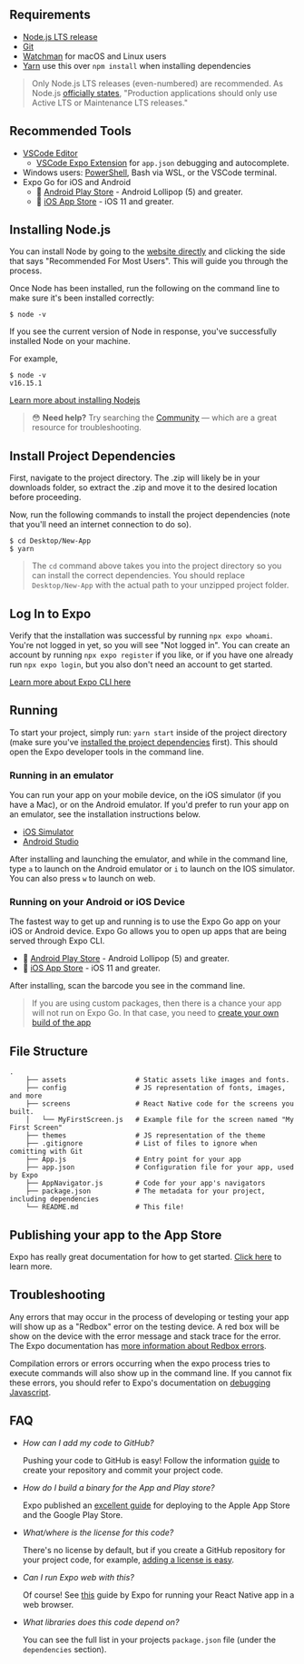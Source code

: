
## Requirements

- [Node.js LTS release](https://nodejs.org/en/)
- [Git](https://git-scm.com/)
- [Watchman](https://facebook.github.io/watchman/docs/install#buildinstall) for macOS and Linux users
- [Yarn](https://classic.yarnpkg.com/en/docs/install) use this over `npm install` when installing dependencies

> Only Node.js LTS releases (even-numbered) are recommended. As Node.js [officially states](https://nodejs.org/en/about/releases/), "Production applications should only use Active LTS or Maintenance LTS releases."

## Recommended Tools

- [VSCode Editor](https://code.visualstudio.com/download)
  - [VSCode Expo Extension](https://marketplace.visualstudio.com/items?itemName=expo.vscode-expo-tools) for `app.json` debugging and autocomplete.
- Windows users: [PowerShell](https://docs.microsoft.com/en-us/powershell/scripting/install/installing-powershell-core-on-windows), Bash via WSL, or the VSCode terminal.
- Expo Go for iOS and Android
  - 🤖 [Android Play Store](https://play.google.com/store/apps/details?id=host.exp.exponent) - Android Lollipop (5) and greater.
  - 🍎 [iOS App Store](https://itunes.com/apps/exponent) - iOS 11 and greater.

## Installing Node.js

You can install Node by going to the [website directly](https://nodejs.org/en/) and clicking the side that says "Recommended For Most Users". This will guide you through the process.

Once Node has been installed, run the following on the command line to make sure
it's been installed correctly:

```
$ node -v
```

If you see the current version of Node in response, you've successfully
installed Node on your machine.

For example,

```
$ node -v
v16.15.1
```

[Learn more about installing Nodejs](https://nodejs.dev/en/learn/how-to-install-nodejs/)

> 😳 **Need help?** Try searching the [Community](https://community.draftbit.com) &mdash; which are a great resource for troubleshooting.

## Install Project Dependencies

First, navigate to the project directory. The .zip will likely be in your
downloads folder, so extract the .zip and move it to the desired location
before proceeding.

Now, run the following commands to install the project dependencies (note that
you'll need an internet connection to do so).

```
$ cd Desktop/New-App
$ yarn
```

> The `cd` command above takes you into the project directory so you can install
> the correct dependencies. You should replace `Desktop/New-App` with the actual
> path to your unzipped project folder.

## Log In to Expo

Verify that the installation was successful by running `npx expo whoami`. You're not logged in yet, so you will see "Not logged in". You can create an account by running `npx expo register` if you like, or if you have one already run `npx expo login`, but you also don't need an account to get started.

[Learn more about Expo CLI here](https://docs.expo.io/get-started/installation/#installing-expo-cli)

## Running

To start your project, simply run: `yarn start` inside of the project directory
(make sure you've [installed the project dependencies](#install-project-dependencies) first). This should open the Expo
developer tools in the command line.

### Running in an emulator

You can run your app on your mobile device, on the iOS simulator (if you have
a Mac), or on the Android emulator. If you'd prefer to run your app on an
emulator, see the installation instructions below.

- [iOS Simulator](https://docs.expo.io/workflow/ios-simulator/)
- [Android Studio](https://docs.expo.io/workflow/android-studio-emulator/)

After installing and launching the emulator, and while in the command line, type `a` to launch on the Android emulator or `i` to launch on the IOS simulator. You can also press `w` to launch on web.

### Running on your Android or iOS Device

The fastest way to get up and running is to use the Expo Go app on your iOS or Android device. Expo Go allows you to open up apps that are being served through Expo CLI.

- 🤖 [Android Play Store](https://play.google.com/store/apps/details?id=host.exp.exponent) - Android Lollipop (5) and greater.
- 🍎 [iOS App Store](https://itunes.com/apps/exponent) - iOS 11 and greater.

After installing, scan the barcode you see in the command line.

> If you are using custom packages, then there is a chance your app will not run on Expo Go. In that case, you need to [create your own build of the app](https://docs.expo.dev/build/setup/)

## File Structure

```
.
    ├── assets                 # Static assets like images and fonts.
    ├── config                 # JS representation of fonts, images, and more
    ├── screens                # React Native code for the screens you built.
    │   └── MyFirstScreen.js   # Example file for the screen named "My First Screen"
    ├── themes                 # JS representation of the theme
    ├── .gitignore             # List of files to ignore when comitting with Git
    ├── App.js                 # Entry point for your app
    ├── app.json               # Configuration file for your app, used by Expo
    ├── AppNavigator.js        # Code for your app's navigators
    ├── package.json           # The metadata for your project, including dependencies
    └── README.md              # This file!
```

## Publishing your app to the App Store

Expo has really great documentation for how to get started. [Click here](https://docs.expo.dev/build/setup/) to learn more.

## Troubleshooting

Any errors that may occur in the process of developing or testing your app will show up as a "Redbox" error on the testing device. A red box will be show on the device with the error message and stack trace for the error. The Expo documentation has [more information about Redbox errors](https://docs.expo.dev/debugging/errors-and-warnings).

Compilation errors or errors occurring when the expo process tries to execute
commands will also show up in the command line. If you cannot fix these errors, you
should refer to Expo's documentation on [debugging
Javascript](https://docs.expo.dev/debugging/runtime-issues).

## FAQ

- _How can I add my code to GitHub?_

  Pushing your code to GitHub is easy! Follow the information
  [guide](https://help.github.com/en/github/getting-started-with-github/create-a-repo)
  to create your repository and commit your project code.

- _How do I build a binary for the App and Play store?_

  Expo published an [excellent
  guide](https://docs.expo.dev/build/setup/) for
  deploying to the Apple App Store and the Google Play Store.

- _What/where is the license for this code?_

  There's no license by default, but if you create a GitHub repository for your
  project code, for example, [adding a license is
  easy](https://help.github.com/en/github/building-a-strong-community/adding-a-license-to-a-repository).

- _Can I run Expo web with this?_

  Of course! See [this](https://docs.expo.dev/workflow/web/) guide by Expo for running your React Native app in
  a web browser.

- _What libraries does this code depend on?_

  You can see the full list in your projects `package.json` file (under the
  `dependencies` section).
